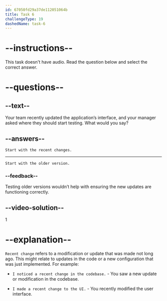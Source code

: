 ```yaml
---
id: 67050fd29a37de112051064b
title: Task 6
challengeType: 19
dashedName: task-6
---
```


<!-- SPEAKING -->

# --instructions--

This task doesn't have audio. Read the question below and select the correct answer.

# --questions--

## --text--

Your team recently updated the application’s interface, and your manager asked where they should start testing. What would you say?

## --answers--

`Start with the recent changes.`

---

`Start with the older version.`

### --feedback--

Testing older versions wouldn’t help with ensuring the new updates are functioning correctly.


## --video-solution--

1

# --explanation--

`Recent change` refers to a modification or update that was made not long ago. This might relate to updates in the code or a new configuration that was just implemented. For example:

- `I noticed a recent change in the codebase.` - You saw a new update or modification in the codebase.

- `I made a recent change to the UI.` - You recently modified the user interface.
